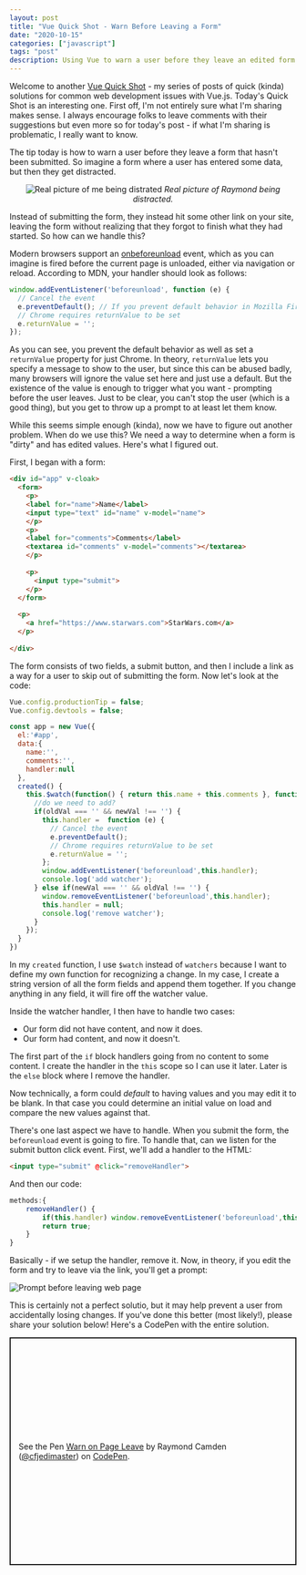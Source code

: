```yaml
---
layout: post
title: "Vue Quick Shot - Warn Before Leaving a Form"
date: "2020-10-15"
categories: ["javascript"]
tags: "post"
description: Using Vue to warn a user before they leave an edited form.
---
```


Welcome to another [Vue Quick Shot](https://www.raymondcamden.com/tags/vue+quick+shot/) - my series of posts of quick (kinda) solutions for common web development issues with Vue.js. Today's Quick Shot is an interesting one. First off, I'm not entirely sure what I'm sharing makes sense. I always encourage folks to leave comments with their suggestions but even more so for today's post - if what I'm sharing is problematic, I really want to know.

The tip today is how to warn a user before they leave a form that hasn't been submitted. So imagine a form where a user has entered some data, but then they get distracted. 

<p style="text-align: center">
<img src="https://static.raymondcamden.com/images/2020/10/cat1.jpg" alt="Real picture of me being distrated" class="lazyload imgborder imgcenter">
<i>Real picture of Raymond being distracted.</i>
</p>

Instead of submitting the form, they instead hit some other link on your site, leaving the form without realizing that they forgot to finish what they had started. So how can we handle this?

Modern browsers support an [onbeforeunload](https://developer.mozilla.org/en-US/docs/Web/API/WindowEventHandlers/onbeforeunload) event, which as you can imagine is fired before the current page is unloaded, either via navigation or reload. According to MDN, your handler should look as follows:

```js
window.addEventListener('beforeunload', function (e) {
  // Cancel the event
  e.preventDefault(); // If you prevent default behavior in Mozilla Firefox prompt will always be shown
  // Chrome requires returnValue to be set
  e.returnValue = '';
});
```

As you can see, you prevent the default behavior as well as set a `returnValue` property for just Chrome. In theory, `returnValue` lets you specify a message to show to the user, but since this can be abused badly, many browsers will ignore the value set here and just use a default. But the existence of the value is enough to trigger what you want - prompting before the user leaves. Just to be clear, you can't stop the user (which is a good thing), but you get to throw up a prompt to at least let them know. 

While this seems simple enough (kinda), now we have to figure out another problem. When do we use this? We need a way to determine when a form is "dirty" and has edited values. Here's what I figured out.

First, I began with a form:

```html
<div id="app" v-cloak>
  <form>
    <p>
    <label for="name">Name</label>
    <input type="text" id="name" v-model="name">
    </p>
    <p>
    <label for="comments">Comments</label>
    <textarea id="comments" v-model="comments"></textarea>
    </p>
    
    <p>
      <input type="submit">
    </p>
  </form>
  
  <p>
    <a href="https://www.starwars.com">StarWars.com</a>
  </p>
  
</div>
```

The form consists of two fields, a submit button, and then I include a link as a way for a user to skip out of submitting the form. Now let's look at the code:

```js
Vue.config.productionTip = false;
Vue.config.devtools = false;

const app = new Vue({
  el:'#app',
  data:{
    name:'',
    comments:'',
    handler:null
  },
  created() {
    this.$watch(function() { return this.name + this.comments }, function(newVal,oldVal) {
      //do we need to add?
      if(oldVal === '' && newVal !== '') {
        this.handler =  function (e) {
          // Cancel the event
          e.preventDefault(); 
          // Chrome requires returnValue to be set
          e.returnValue = '';
        };
        window.addEventListener('beforeunload',this.handler);
        console.log('add watcher'); 
      } else if(newVal === '' && oldVal !== '') {
        window.removeEventListener('beforeunload',this.handler);
        this.handler = null;
        console.log('remove watcher');
      }
    });
  }
})
```

In my `created` function, I use `$watch` instead of `watchers` because I want to define my own function for recognizing a change. In my case, I create a string version of all the form fields and append them together. If you change anything in any field, it will fire off the watcher value.

Inside the watcher handler, I then have to handle two cases:

* Our form did not have content, and now it does.
* Our form had content, and now it doesn't.

The first part of the `if` block handlers going from no content to some content. I create the handler in the `this` scope so I can use it later. Later is the `else` block where I remove the handler. 

Now technically, a form could *default* to having values and you may edit it to be blank. In that case you could determine an initial value on load and compare the new values against that. 

There's one last aspect we have to handle. When you submit the form, the `beforeunload` event is going to fire. To handle that, can we listen for the submit button click event. First, we'll add a handler to the HTML:

```html
<input type="submit" @click="removeHandler">
```

And then our code:

```js
methods:{
	removeHandler() {
		if(this.handler) window.removeEventListener('beforeunload',this.handler);
		return true;
	}
}
```

Basically - if we setup the handler, remove it. Now, in theory, if you edit the form and try to leave via the link, you'll get a prompt:

<p>
<img src="https://static.raymondcamden.com/images/2020/10/cat2.jpg" alt="Prompt before leaving web page" class="lazyload imgborder imgcenter">
</p>

This is certainly not a perfect solutio, but it may help prevent a user from accidentally losing changes. If you've done this better (most likely!), please share your solution below! Here's a CodePen with the entire solution.

<p class="codepen" data-height="400" data-theme-id="dark" data-default-tab="js,result" data-user="cfjedimaster" data-slug-hash="VwjeqPp" style="height: 400px; box-sizing: border-box; display: flex; align-items: center; justify-content: center; border: 2px solid; margin: 1em 0; padding: 1em;" data-pen-title="Warn on Page Leave">
  <span>See the Pen <a href="https://codepen.io/cfjedimaster/pen/VwjeqPp">
  Warn on Page Leave</a> by Raymond Camden (<a href="https://codepen.io/cfjedimaster">@cfjedimaster</a>)
  on <a href="https://codepen.io">CodePen</a>.</span>
</p>
<script async src="https://static.codepen.io/assets/embed/ei.js"></script>